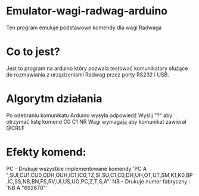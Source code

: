 # Emulator-wagi-radwag-arduino
Ten program emuluje podstawowe komendy dla wagi Radwaga

# Co to jest?
Jest to program na arduino który pozwala testować komunikatory służące do rozmawiania z urządzeniami Radwag przez porty RS232 i USB.

# Algorytm działania
Po odebraniu komunikatu Arduino wysyła odpowiedź
Wyślij "?" aby otrzymać listę komend
C0 
C1
NR
Wagi wymagają aby komunikat zawierał @CRLF

# Efekty komend:
PC - Drukuje wszystkie implementowane komendy 'PC A ",SUI,CU1,CU0,ODH,OUH,IC1,IC0,TZ,SI,SU,C1,C0,DH,UH,OT,UT,SM,K1,K0,BP,IC,SS,NB,BN,FS,RV,UI,US,UG,PC,Z,T,S,A"'
NB - Drukuje numer fabryczny : 'NB A "692670"'
